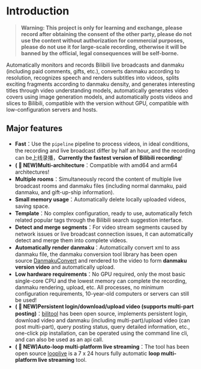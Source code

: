 
# Introduction

> **Warning: This project is only for learning and exchange, please record after obtaining the consent of the other party, please do not use the content without authorization for commercial purposes, please do not use it for large-scale recording, otherwise it will be banned by the official, legal consequences will be self-borne.**

Automatically monitors and records Bilibili live broadcasts and danmaku (including paid comments, gifts, etc.), converts danmaku according to resolution, recognizes speech and renders subtitles into videos, splits exciting fragments according to danmaku density, and generates interesting titles through video understanding models, automatically generates video covers using image generation models, and automatically posts videos and slices to Bilibili, compatible with the version without GPU, compatible with low-configuration servers and hosts.


## Major features

- **Fast**：Use the `pipeline` pipeline to process videos, in ideal conditions, the recording and live broadcast differ by half an hour, and the recording can be上线录播，**Currently the fastest version of Bilibili recording**!
- **( 🎉 NEW)Multi-architecture**：Compatible with amd64 and arm64 architectures!
- **Multiple rooms**：Simultaneously record the content of multiple live broadcast rooms and danmaku files (including normal danmaku, paid danmaku, and gift-up-ship information).
- **Small memory usage**：Automatically delete locally uploaded videos, saving space.
- **Template**：No complex configuration, ready to use, automatically fetch related popular tags through the Bilibili search suggestion interface.
- **Detect and merge segments**：For video stream segments caused by network issues or live broadcast connection issues, it can automatically detect and merge them into complete videos.
- **Automatically render danmaku**：Automatically convert xml to ass danmaku file, the danmaku conversion tool library has been open source [DanmakuConvert](https://github.com/timerring/DanmakuConvert) and rendered to the video to form **danmaku version video** and automatically upload.
- **Low hardware requirements**：No GPU required, only the most basic single-core CPU and the lowest memory can complete the recording, danmaku rendering, upload, etc. All processes, no minimum configuration requirements, 10-year-old computers or servers can still be used!
- **( :tada: NEW)Persistent login/download/upload video (supports multi-part posting)**：[bilitool](https://github.com/timerring/bilitool) has been open source, implements persistent login, download video and danmaku (including multi-part)/upload video (can post multi-part), query posting status, query detailed information, etc., one-click pip installation, can be operated using the command line cli, and can also be used as an api call.
- **( :tada: NEW)Auto-loop multi-platform live streaming**：The tool has been open source [looplive](https://github.com/timerring/looplive) is a 7 x 24 hours fully automatic **loop multi-platform live streaming** tool.